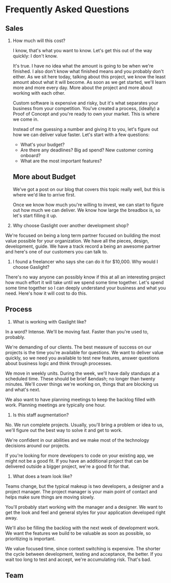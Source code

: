 # Frequently Asked Questions

## Sales

1. How much will this cost?

   I know, that's what you want to know. Let's get this out of the way
   quickly: I don't know.

   It's true. I have no idea what the amount is going to be when we're
   finished. I also don't know what finished means and you probably
   don't either. As we sit here today, talking about this project, we
   know the least amount about what it will become. As soon as we get
   started, we'll learn more and more every day. More about the project
   and more about working with each other.
   
   Custom software is expensive and risky, but it's what separates your
   business from your competition. You've created a process, (ideally) a
   Proof of Concept and you're ready to own your market. This is where
   we come in.
   
   Instead of me guessing a number and giving it to you, let's figure
   out how we can deliver value faster. Let's start with a few
   questions:
   
   * What's your budget?
   * Are there any deadlines? Big ad spend? New customer coming onboard?
   * What are the most important features?

   ## More about Budget
   
   We've got a post on our blog that covers this topic really well, but
   this is where we'd like to arrive first.
   
   Once we know how much you're willing to invest, we can start to
   figure out how much we can deliver. We know how large the breadbox
   is, so let's start filling it up.

1. Why choose Gaslight over another development shop?

  We're focused on being a long term partner focused on building the most
  value possible for your organization. We have all the pieces, design,
  development, guide. We have a track record a being an awesome partner
  and here's one of our customers you can talk to.

1. I found a freelancer who says she can do it for $10,000. Why would I
   choose Gaslight?

  There's no way anyone can possibly know if this at all an interesting
  project how much effort it will take until we spend some time together.
  Let's spend some time together so I can deeply understand your business
  and what you need. Here's how it will cost to do this.

## Process

1. What is working with Gaslight like?

  In a word? Intense. We'll be moving fast. Faster than you're used to,
  probably.

  We're demanding of our clients. The best measure of success on our
  projects is the time you're available for questions. We want to
  deliver value quickly, so we need you available to test new features,
  answer questions about business logic and think through processes.

  We move in weekly units. During the week, we'll have daily standups at
  a scheduled time. These should be brief &endash; no longer than twenty
  minutes. We'll cover things we're working on, things that are blocking
  us and what's next.

  We also want to have planning meetings to keep the backlog filled with
  work. Planning meetings are typically one hour.

1. Is this staff augmentation?

  No. We run complete projects. Usually, you'll bring a problem or idea
  to us, we'll figure out the best way to solve it and get to work.

  We're confident in our abilities and we make most of the technology
  decisions around our projects.

  If you're looking for more developers to code on your existing app, we
  might not be a good fit. If you have an additional project that can be
  delivered outside a bigger project, we're a good fit for that.

1. What does a team look like?

  Teams change, but the typical makeup is two developers, a designer and
  a project manager. The project manager is your main point of contact
  and helps make sure things are moving slowly.

  You'll probably start working with the manager and a designer. We want
  to get the look and feel and general styles for your application
  developed right away.

  We'll also be filling the backlog with the next week of development
  work. We want the features we build to be valuable as soon as
  possible, so prioritizing is important.

  We value focused time, since context switching is expensive. The
  shorter the cycle between development, testing and acceptance, the
  better. If you wait too long to test and accept, we're accumulating
  risk. That's bad.

## Team

